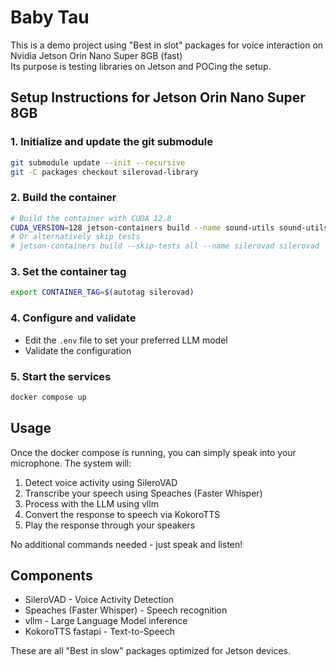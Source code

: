 # Baby Tau

This is a demo project using "Best in slot" packages for voice interaction on Nvidia Jetson Orin Nano Super 8GB (fast)   
Its purpose is testing libraries on Jetson and POCing the setup.

## Setup Instructions for Jetson Orin Nano Super 8GB

### 1. Initialize and update the git submodule
```bash
git submodule update --init --recursive
git -C packages checkout silerovad-library
```

### 2. Build the container
```bash
# Build the container with CUDA 12.8
CUDA_VERSION=128 jetson-containers build --name sound-utils sound-utils
# Or alternatively skip tests
# jetson-containers build --skip-tests all --name silerovad silerovad
```

### 3. Set the container tag
```bash
export CONTAINER_TAG=$(autotag silerovad)
```

### 4. Configure and validate
- Edit the `.env` file to set your preferred LLM model
- Validate the configuration
  
### 5. Start the services
```bash
docker compose up
```

## Usage
Once the docker compose is running, you can simply speak into your microphone. The system will:
1. Detect voice activity using SileroVAD
2. Transcribe your speech using Speaches (Faster Whisper)
3. Process with the LLM using vllm
4. Convert the response to speech via KokoroTTS
5. Play the response through your speakers

No additional commands needed - just speak and listen!

## Components
- SileroVAD - Voice Activity Detection
- Speaches (Faster Whisper) - Speech recognition
- vllm - Large Language Model inference
- KokoroTTS fastapi - Text-to-Speech

These are all "Best in slow" packages optimized for Jetson devices.

